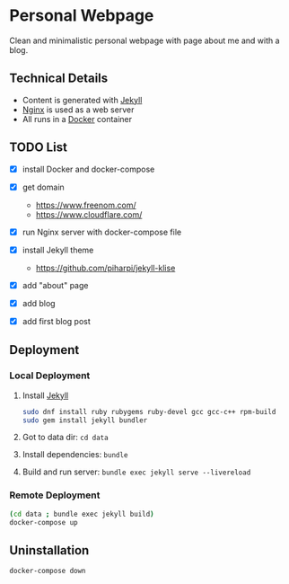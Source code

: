 # Personal Webpage

Clean and minimalistic personal webpage with page about me and with a blog.

## Technical Details

* Content is generated with [Jekyll][1]
* [Nginx][2] is used as a web server
* All runs in a [Docker][3] container

## TODO List

- [x] install Docker and docker-compose
- [x] get domain

    * https://www.freenom.com/
    * https://www.cloudflare.com/

- [x] run Nginx server with docker-compose file
- [x] install Jekyll theme

    * https://github.com/piharpi/jekyll-klise

- [x] add "about" page
- [x] add blog
- [x] add first blog post

## Deployment

### Local Deployment

1. Install [Jekyll](https://jekyllrb.com/docs/installation/)

    ```bash
    sudo dnf install ruby rubygems ruby-devel gcc gcc-c++ rpm-build
    sudo gem install jekyll bundler
    ````

2. Got to data dir: `cd data`
3. Install dependencies: `bundle`
4. Build and run server: `bundle exec jekyll serve --livereload`

### Remote Deployment

```bash
(cd data ; bundle exec jekyll build)
docker-compose up
```

## Uninstallation

```bash
docker-compose down
```

[1]: https://jekyllrb.com/
[2]: https://www.nginx.com/
[3]: https://www.docker.com/
